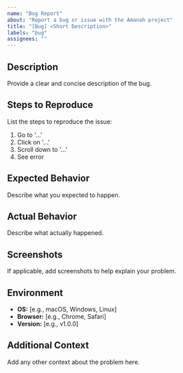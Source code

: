 ```yaml
---
name: "Bug Report"
about: "Report a bug or issue with the Amanah project"
title: "[Bug] <Short Description>"
labels: "bug"
assignees: ""
---
```


## Description
Provide a clear and concise description of the bug.

## Steps to Reproduce
List the steps to reproduce the issue:
1. Go to '...'
2. Click on '...'
3. Scroll down to '...'
4. See error

## Expected Behavior
Describe what you expected to happen.

## Actual Behavior
Describe what actually happened.

## Screenshots
If applicable, add screenshots to help explain your problem.

## Environment
- **OS:** [e.g., macOS, Windows, Linux]
- **Browser:** [e.g., Chrome, Safari]
- **Version:** [e.g., v1.0.0]

## Additional Context
Add any other context about the problem here.
